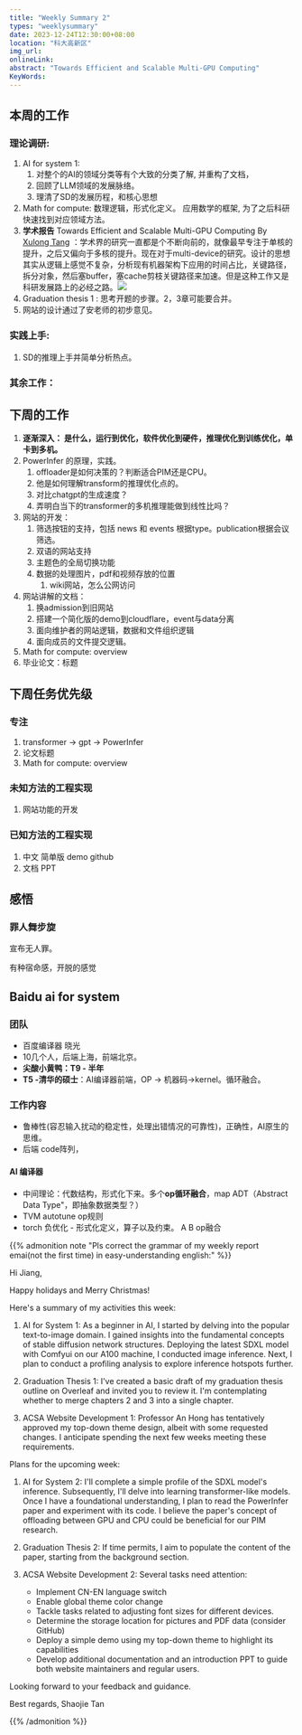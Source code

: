 ```yaml
---
title: "Weekly Summary 2"
types: "weeklysummary"
date: 2023-12-24T12:30:00+08:00
location: "科大高新区"
img_url: 
onlineLink: 
abstract: "Towards Efficient and Scalable Multi-GPU Computing"
KeyWords:
---
```


## 本周的工作

### 理论调研:

1. AI for system 1: 
   1. 对整个的AI的领域分类等有个大致的分类了解, 并重构了文档，
   2. 回顾了LLM领域的发展脉络。
   3. 理清了SD的发展历程，和核心思想
2. Math for compute: 数理逻辑，形式化定义。 应用数学的框架, 为了之后科研快速找到对应领域方法。
3. **学术报告** Towards Efficient and Scalable Multi-GPU Computing By [Xulong Tang](https://xzt102.github.io/) ：学术界的研究一直都是个不断向前的，就像最早专注于单核的提升，之后又偏向于多核的提升。现在对于multi-device的研究。设计的思想其实从逻辑上感觉不复杂，分析现有机器架构下应用的时间占比，关键路径，拆分对象，然后塞buffer，塞cache剪枝关键路径来加速。但是这种工作又是科研发展路上的必经之路。![](https://pic.shaojiemike.top/shaojiemike/2023/12/c5a305d37e09137a32267d22be385b67.png)
4. Graduation thesis 1 : 思考开题的步骤。2，3章可能要合并。
5. 网站的设计通过了安老师的初步意见。

### 实践上手:

1. SD的推理上手并简单分析热点。


### 其余工作：


## 下周的工作

1. **逐渐深入： 是什么，运行到优化，软件优化到硬件，推理优化到训练优化，单卡到多机。**
1. PowerInfer 的原理，实践。
      1. offloader是如何决策的？判断适合PIM还是CPU。
      2. 他是如何理解transform的推理优化点的。
      3. 对比chatgpt的生成速度？
      4. 弄明白当下的transformer的多机推理能做到线性比吗？
2. 网站的开发：
      1. 筛选按钮的支持，包括 news 和 events 根据type。publication根据会议筛选。
      2. 双语的网站支持
      3. 主题色的全局切换功能
      4. 数据的处理图片，pdf和视频存放的位置
            1. wiki网站，怎么公网访问
3. 网站讲解的文档：
      1. 换admission到旧网站
      2. 搭建一个简化版的demo到cloudflare，event与data分离
      3. 面向维护者的网站逻辑，数据和文件组织逻辑
      4. 面向成员的文件提交逻辑。
4. Math for compute: overview
5. 毕业论文：标题



## 下周任务优先级

### 专注

1. transformer -> gpt -> PowerInfer
2. 论文标题
3. Math for compute: overview

### 未知方法的工程实现

1. 网站功能的开发
   
### 已知方法的工程实现

1. 中文 简单版 demo github
2. 文档 PPT

## 感悟

### 罪人舞步旋

宣布无人罪。

有种宿命感，开脱的感觉

## Baidu ai for system

### 团队

- 百度编译器 晓光
- 10几个人，后端上海，前端北京。
- **尖酸小黄鸭：T9 - 半年**
- **T5 -清华的硕士**：AI编译器前端，OP → 机器码→kernel。循环融合。

### 工作内容

- 鲁棒性(容忍输入扰动的稳定性，处理出错情况的可靠性)，正确性，AI原生的思维。
- 后端 code阵列，

#### AI 编译器

- 中间理论：代数结构，形式化下来。多个**op循环融合**，map ADT（Abstract Data Type"，即抽象数据类型？）
- TVM autotune op规则
- torch 负优化 - 形式化定义，算子以及约束。 A B op融合




{{% admonition note "Pls correct the grammar of my weekly report emai(not the first time) in easy-understanding english:" %}}


Hi Jiang,

Happy holidays and Merry Christmas! 

Here's a summary of my activities this week:

1. AI for System 1:
   As a beginner in AI, I started by delving into the popular text-to-image domain. I gained insights into the fundamental concepts of stable diffusion network structures. Deploying the latest SDXL model with Comfyui on our A100 machine, I conducted image inference. Next, I plan to conduct a profiling analysis to explore inference hotspots further.

2. Graduation Thesis 1:
   I've created a basic draft of my graduation thesis outline on Overleaf and invited you to review it. I'm contemplating whether to merge chapters 2 and 3 into a single chapter.

3. ACSA Website Development 1:
   Professor An Hong has tentatively approved my top-down theme design, albeit with some requested changes. I anticipate spending the next few weeks meeting these requirements.

Plans for the upcoming week:

1. AI for System 2:
   I'll complete a simple profile of the SDXL model's inference. Subsequently, I'll delve into learning transformer-like models. Once I have a foundational understanding, I plan to read the PowerInfer paper and experiment with its code. I believe the paper's concept of offloading between GPU and CPU could be beneficial for our PIM research.

2. Graduation Thesis 2:
   If time permits, I aim to populate the content of the paper, starting from the background section.

3. ACSA Website Development 2:
   Several tasks need attention:
   - Implement CN-EN language switch
   - Enable global theme color change
   - Tackle tasks related to adjusting font sizes for different devices.
   - Determine the storage location for pictures and PDF data (consider GitHub)
   - Deploy a simple demo using my top-down theme to highlight its capabilities
   - Develop additional documentation and an introduction PPT to guide both website maintainers and regular users.

Looking forward to your feedback and guidance.

Best regards,
Shaojie Tan


{{% /admonition %}}